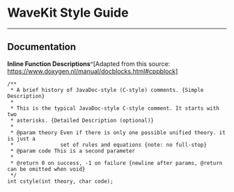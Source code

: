 # WaveKit Style Guide
---
## Documentation
**Inline Function Descriptions**^[Adapted from this source: https://www.doxygen.nl/manual/docblocks.html#cppblock]
```
/**
 * A brief history of JavaDoc-style (C-style) comments. {Simple Description}
 *
 * This is the typical JavaDoc-style C-style comment. It starts with two
 * asterisks. {Detailed Description (optional)}
 *
 * @param theory Even if there is only one possible unified theory. it is just a
 *               set of rules and equations {note: no full-stop}
 * @param code This is a second parameter
 * 
 * @return 0 on success, -1 on failure {newline after params, @return can be omitted when void}
 */
int cstyle(int theory, char code);
```